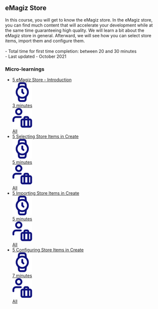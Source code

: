 <div class="ez-academy">
	<div class="ez-academy__body">
		<main class="master">
	<h2 class="title">eMagiz Store</h2>
    <p>
       In this course, you will get to know the eMagiz store. In the eMagiz store, you can find much content that will accelerate your development while at the same time guaranteeing high quality. We will learn a bit about the eMagiz store in general. Afterward, we will see how you can select store items, import them and configure them.  
        </br></br>
        - Total time for first time completion: between 20 and 30 minutes
        </br>
        - Last updated - October 2021
    </p>
    <h3 class="title">Micro-learnings</h3>
    <ul class="strip-container">
        <li class="strip">
            <a href="../../docs/microlearning/novice-emagiz-store-introduction" class="strip__link">
            <label for="" class="strip__label">
                <span>5</span>
                eMagiz Store - Introduction
            </label>
            <div class="strip__attribute">
                <img class="strip__attribute-icon strip__attribute-icon--duration" src="../../img/microlearning/academy_index/icon-duration32.svg"/>
                <div class="strip__attribute-label">3 minutes</div>
            </div>
            <div class="strip__attribute">
                <img class="strip__attribute-icon strip__attribute-icon--roles" src="../../img/microlearning/academy_index/icon-roles32.svg"/>
                <div class="strip__attribute-label">All</div>
            </div>
        </a>
        </li>
		<li class="strip">
            <a href="../../docs/microlearning/novice-emagiz-store-selecting-store-items" class="strip__link">
            <label for="" class="strip__label">
                <span>5</span>
                Selecting Store Items in Create
            </label>
            <div class="strip__attribute">
                <img class="strip__attribute-icon strip__attribute-icon--duration" src="../../img/microlearning/academy_index/icon-duration32.svg"/>
                <div class="strip__attribute-label">5 minutes</div>
            </div>
            <div class="strip__attribute">
                <img class="strip__attribute-icon strip__attribute-icon--roles" src="../../img/microlearning/academy_index/icon-roles32.svg"/>
                <div class="strip__attribute-label">All</div>
            </div>
            </a>
        </li>
        <li class="strip">
            <a href="../../docs/microlearning/novice-emagiz-store-importing-store-items" class="strip__link">
            <label for="" class="strip__label">
                <span>5</span>
                Importing Store Items in Create
            </label>
            <div class="strip__attribute">
                <img class="strip__attribute-icon strip__attribute-icon--duration" src="../../img/microlearning/academy_index/icon-duration32.svg"/>
                <div class="strip__attribute-label">5 minutes</div>
            </div>
            <div class="strip__attribute">
                <img class="strip__attribute-icon strip__attribute-icon--roles" src="../../img/microlearning/academy_index/icon-roles32.svg"/>
                <div class="strip__attribute-label">All</div>
            </div>
            </a>
        </li>
        <li class="strip">
            <a href="../../docs/microlearning/novice-emagiz-store-configuring-store-items" class="strip__link">
            <label for="" class="strip__label">
                <span>5</span>
                Configuring Store Items in Create
            </label>
            <div class="strip__attribute">
                <img class="strip__attribute-icon strip__attribute-icon--duration" src="../../img/microlearning/academy_index/icon-duration32.svg"/>
                <div class="strip__attribute-label">7 minutes</div>
            </div>
            <div class="strip__attribute">
                <img class="strip__attribute-icon strip__attribute-icon--roles" src="../../img/microlearning/academy_index/icon-roles32.svg"/>
                <div class="strip__attribute-label">All</div>
            </div>
            </a>
        </li>	
    </ul>
    </main>
    </div>
</div>